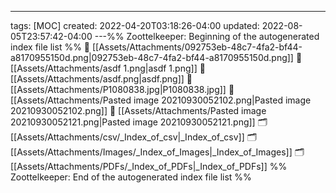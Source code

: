 ---
tags: [MOC]
created: 2022-04-20T03:18:26-04:00
updated: 2022-08-05T23:57:42-04:00
---%% Zoottelkeeper: Beginning of the autogenerated index file list  %%
📄 [[Assets/Attachments/092753eb-48c7-4fa2-bf44-a8170955150d.png|092753eb-48c7-4fa2-bf44-a8170955150d.png]]
📄 [[Assets/Attachments/asdf 1.png|asdf 1.png]]
📄 [[Assets/Attachments/asdf.png|asdf.png]]
📄 [[Assets/Attachments/P1080838.jpg|P1080838.jpg]]
📄 [[Assets/Attachments/Pasted image 20210930052102.png|Pasted image 20210930052102.png]]
📄 [[Assets/Attachments/Pasted image 20210930052121.png|Pasted image 20210930052121.png]]
🗂️ [[Assets/Attachments/csv/_Index_of_csv|_Index_of_csv]]
🗂️ [[Assets/Attachments/Images/_Index_of_Images|_Index_of_Images]]
🗂️ [[Assets/Attachments/PDFs/_Index_of_PDFs|_Index_of_PDFs]]
%% Zoottelkeeper: End of the autogenerated index file list  %%
